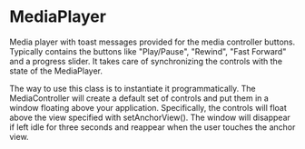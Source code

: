 # MediaPlayer
Media player with toast messages provided for the media controller buttons.
Typically contains the buttons like "Play/Pause", "Rewind", "Fast Forward" and a progress slider. It takes care of synchronizing the controls with the state of the MediaPlayer.

The way to use this class is to instantiate it programmatically. The MediaController will create a default set of controls and put them in a window floating above your application. Specifically, the controls will float above the view specified with setAnchorView(). The window will disappear if left idle for three seconds and reappear when the user touches the anchor view.
